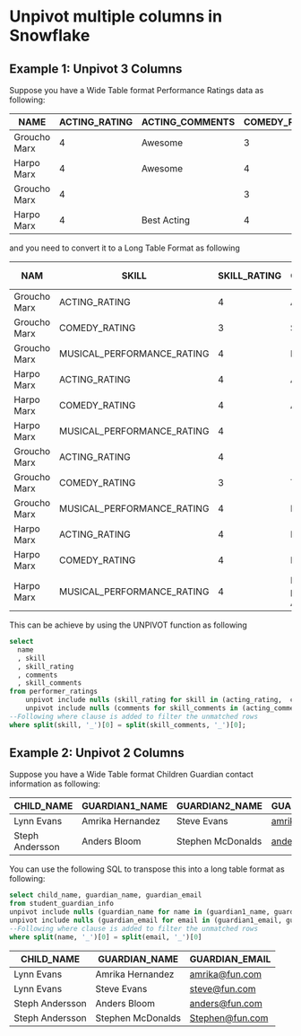 # Unpivot multiple columns in Snowflake

## Example 1: Unpivot 3 Columns
Suppose you have a Wide Table format Performance Ratings data as following:

| NAME         | ACTING_RATING | ACTING_COMMENTS | COMEDY_RATING | COMEDY_COMMENTS | MUSICAL_PERFORMANCE_RATING | MUSICAL_PERFORMANCE_COMMENTS |
|--------------|---------------|-----------------|---------------|-----------------|----------------------------|------------------------------|
| Groucho Marx | 4             | Awesome         | 3             | Super           | 4                          | Really good                  |
| Harpo Marx   | 4             | Awesome         | 4             | Awesome         | 4                          |                              |
| Groucho Marx | 4             |                 | 3             | Thumbs up       | 4                          | Nice                         |
| Harpo Marx   | 4             | Best Acting     | 4             | Nice            | 4                          | Best performance Award!      |

and you need to convert it to a Long Table Format as following

| NAM          | SKILL                      | SKILL_RATING | COMMENTS                | SKILL_COMMENTS               | SPLIT(SKILL, '-')[1] |
|--------------|----------------------------|--------------|-------------------------|------------------------------|----------------------|
| Groucho Marx | ACTING_RATING              | 4            | Awesome                 | ACTING_COMMENTS              |                      |
| Groucho Marx | COMEDY_RATING              | 3            | Super                   | COMEDY_COMMENTS              |                      |
| Groucho Marx | MUSICAL_PERFORMANCE_RATING | 4            | Really good             | MUSICAL_PERFORMANCE_COMMENTS |                      |
| Harpo Marx   | ACTING_RATING              | 4            | Awesome                 | ACTING_COMMENTS              |                      |
| Harpo Marx   | COMEDY_RATING              | 4            | Awesome                 | COMEDY_COMMENTS              |                      |
| Harpo Marx   | MUSICAL_PERFORMANCE_RATING | 4            |                         | MUSICAL_PERFORMANCE_COMMENTS |                      |
| Groucho Marx | ACTING_RATING              | 4            |                         | ACTING_COMMENTS              |                      |
| Groucho Marx | COMEDY_RATING              | 3            | Thumbs up               | COMEDY_COMMENTS              |                      |
| Groucho Marx | MUSICAL_PERFORMANCE_RATING | 4            | Nice                    | MUSICAL_PERFORMANCE_COMMENTS |                      |
| Harpo Marx   | ACTING_RATING              | 4            | Best Acting             | ACTING_COMMENTS              |                      |
| Harpo Marx   | COMEDY_RATING              | 4            | Nice                    | COMEDY_COMMENTS              |                      |
| Harpo Marx   | MUSICAL_PERFORMANCE_RATING | 4            | Best performance Award! | MUSICAL_PERFORMANCE_COMMENTS |                      |

This can be achieve by using the UNPIVOT function as following

```sql
select 
  name
  , skill
  , skill_rating
  , comments
  , skill_comments
from performer_ratings
    unpivot include nulls (skill_rating for skill in (acting_rating,  comedy_rating, musical_performance_rating)) 
    unpivot include nulls (comments for skill_comments in (acting_comments,comedy_comments, musical_performance_comments)) 
--Following where clause is added to filter the unmatched rows
where split(skill, '_')[0] = split(skill_comments, '_')[0];

```

## Example 2: Unpivot 2 Columns
Suppose you have a Wide Table format Children Guardian contact information as following:

| CHILD_NAME      | GUARDIAN1_NAME   | GUARDIAN2_NAME    | GUARDIAN1_EMAIL | GUARDIAN2_EMAIL |
|-----------------|------------------|-------------------|-----------------|-----------------|
| Lynn Evans      | Amrika Hernandez | Steve Evans       | amrika@fun.com  | steve@fun.com   |
| Steph Andersson | Anders Bloom     | Stephen McDonalds | anders@fun.com  | Stephen@fun.com |

You can use the following SQL to transpose this into a long table format as following:

```sql
select child_name, guardian_name, guardian_email
from student_guardian_info
unpivot include nulls (guardian_name for name in (guardian1_name, guardian2_name))
unpivot include nulls (guardian_email for email in (guardian1_email, guardian2_email))
--Following where clause is added to filter the unmatched rows
where split(name, '_')[0] = split(email, '_')[0]

```


| CHILD_NAME      | GUARDIAN_NAME     | GUARDIAN_EMAIL  |
|-----------------|-------------------|-----------------|
| Lynn Evans      | Amrika Hernandez  | amrika@fun.com  |
| Lynn Evans      | Steve Evans       | steve@fun.com   |
| Steph Andersson | Anders Bloom      | anders@fun.com  |
| Steph Andersson | Stephen McDonalds | Stephen@fun.com |


